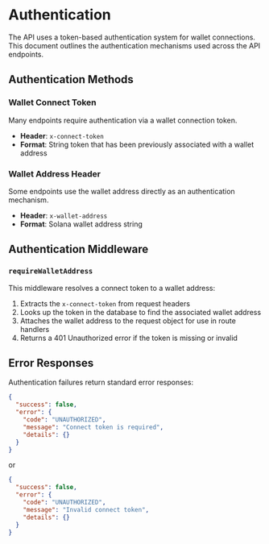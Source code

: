 # Authentication

The API uses a token-based authentication system for wallet connections. This document outlines the authentication mechanisms used across the API endpoints.

## Authentication Methods

### Wallet Connect Token

Many endpoints require authentication via a wallet connection token.

- **Header**: `x-connect-token`
- **Format**: String token that has been previously associated with a wallet address

### Wallet Address Header

Some endpoints use the wallet address directly as an authentication mechanism.

- **Header**: `x-wallet-address`
- **Format**: Solana wallet address string

## Authentication Middleware

### `requireWalletAddress`

This middleware resolves a connect token to a wallet address:

1. Extracts the `x-connect-token` from request headers
2. Looks up the token in the database to find the associated wallet address
3. Attaches the wallet address to the request object for use in route handlers
4. Returns a 401 Unauthorized error if the token is missing or invalid

## Error Responses

Authentication failures return standard error responses:

```json
{
  "success": false,
  "error": {
    "code": "UNAUTHORIZED",
    "message": "Connect token is required",
    "details": {}
  }
}
```

or

```json
{
  "success": false,
  "error": {
    "code": "UNAUTHORIZED",
    "message": "Invalid connect token",
    "details": {}
  }
}
